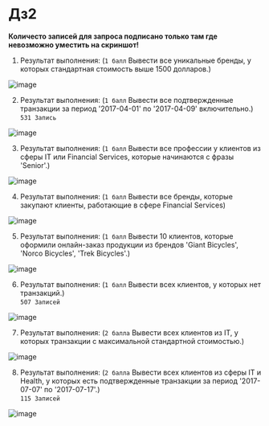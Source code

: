 # Дз2

**Количесто записей для запроса подписано только там где невозможно уместить на скриншот!**

1. Результат выполнения: (`1 балл` Вывести все уникальные бренды, у которых стандартная стоимость выше 1500 долларов.)

![image](https://github.com/mllightitup/sf_data_science/assets/43480503/84c0d84a-f65b-4867-a100-226fe7cbbfc7)

2. Результат выполнения: (`1 балл` Вывести все подтвержденные транзакции за период '2017-04-01' по '2017-04-09' включительно.)<br>`531 Запись`<br>

![image](https://github.com/mllightitup/sf_data_science/assets/43480503/15438180-b2c3-4e6a-a3e7-5158d5255f79)

3. Результат выполнения: (`1 балл` Вывести все профессии у клиентов из сферы IT или Financial Services, которые начинаются с фразы 'Senior'.)

![image](https://github.com/mllightitup/sf_data_science/assets/43480503/96f38af2-a078-4922-bcb8-5b8da25b511a)

4. Результат выполнения: (`1 балл` Вывести все бренды, которые закупают клиенты, работающие в сфере Financial Services)

![image](https://github.com/mllightitup/sf_data_science/assets/43480503/4d0a56d9-fb94-46f6-b773-36e3b3a49927)

5. Результат выполнения: (`1 балл` Вывести 10 клиентов, которые оформили онлайн-заказ продукции из брендов 'Giant Bicycles', 'Norco Bicycles', 'Trek Bicycles'.)

![image](https://github.com/mllightitup/sf_data_science/assets/43480503/89cfc13a-0b3c-4f9b-b9f5-c3d8e465ff67)

6. Результат выполнения: (`1 балл` Вывести всех клиентов, у которых нет транзакций.)<br>`507 Записей`<br>

![image](https://github.com/mllightitup/sf_data_science/assets/43480503/5f2163a1-6640-4692-8f9a-26b47feb7399)

7. Результат выполнения: (`2 балла` Вывести всех клиентов из IT, у которых транзакции с максимальной стандартной стоимостью.)

![image](https://github.com/mllightitup/sf_data_science/assets/43480503/9f9e23eb-d44f-432f-8ada-ec73cecd7f71)

8. Результат выполнения: (`2 балла` Вывести всех клиентов из сферы IT и Health, у которых есть подтвержденные транзакции за период '2017-07-07' по '2017-07-17'.)<br>`115 Записей`<br>

![image](https://github.com/mllightitup/sf_data_science/assets/43480503/73002adf-4115-4ee6-b5fd-02942bebe3d4)

